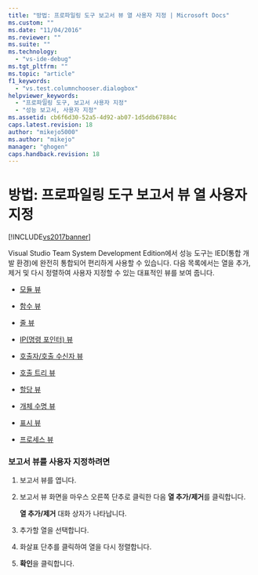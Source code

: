```yaml
---
title: "방법: 프로파일링 도구 보고서 뷰 열 사용자 지정 | Microsoft Docs"
ms.custom: ""
ms.date: "11/04/2016"
ms.reviewer: ""
ms.suite: ""
ms.technology: 
  - "vs-ide-debug"
ms.tgt_pltfrm: ""
ms.topic: "article"
f1_keywords: 
  - "vs.test.columnchooser.dialogbox"
helpviewer_keywords: 
  - "프로파일링 도구, 보고서 사용자 지정"
  - "성능 보고서, 사용자 지정"
ms.assetid: cb6f6d30-52a5-4d92-ab07-1d5ddb67884c
caps.latest.revision: 18
author: "mikejo5000"
ms.author: "mikejo"
manager: "ghogen"
caps.handback.revision: 18
---
```

# 방법: 프로파일링 도구 보고서 뷰 열 사용자 지정
[!INCLUDE[vs2017banner](../code-quality/includes/vs2017banner.md)]

Visual Studio Team System Development Edition에서 성능 도구는 IED\(통합 개발 환경\)에 완전히 통합되어 편리하게 사용할 수 있습니다.  다음 목록에서는 열을 추가, 제거 및 다시 정렬하여 사용자 지정할 수 있는 대표적인 뷰를 보여 줍니다.  
  
-   [모듈 뷰](../profiling/modules-view.md)  
  
-   [함수 뷰](../profiling/functions-view.md)  
  
-   [줄 뷰](../profiling/lines-view.md)  
  
-   [IP\(명령 포인터\) 뷰](../profiling/instruction-pointers-ips-view.md)  
  
-   [호출자\/호출 수신자 뷰](../profiling/caller-callee-view.md)  
  
-   [호출 트리 뷰](../profiling/call-tree-view.md)  
  
-   [할당 뷰](../profiling/dotnet-memory-allocations-view.md)  
  
-   [개체 수명 뷰](../profiling/object-lifetime-view.md)  
  
-   [표시 뷰](../profiling/marks-view.md)  
  
-   [프로세스 뷰](../profiling/process-view.md)  
  
### 보고서 뷰를 사용자 지정하려면  
  
1.  보고서 뷰를 엽니다.  
  
2.  보고서 뷰 화면을 마우스 오른쪽 단추로 클릭한 다음 **열 추가\/제거**를 클릭합니다.  
  
     **열 추가\/제거** 대화 상자가 나타납니다.  
  
3.  추가할 열을 선택합니다.  
  
4.  화살표 단추를 클릭하여 열을 다시 정렬합니다.  
  
5.  **확인**을 클릭합니다.